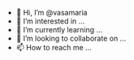 - 👋 Hi, I’m @vasamaria
- 👀 I’m interested in ...
- 🌱 I’m currently learning ...
- 💞️ I’m looking to collaborate on ...
- 📫 How to reach me ...

<!---
vasamaria/vasamaria is a ✨ special ✨ repository because its `README.md` (this file) appears on your GitHub profile.
You can click the Preview link to take a look at your changes.
--->
